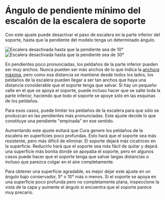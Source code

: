 Ángulo de pendiente mínimo del escalón de la escalera de soporte
====
Con este ajuste puede desactivar el paso de escalera en la parte inferior del soporte, hasta que la pendiente del modelo tenga un determinado ángulo.

<!--screenshot {
"image_path": "support_bottom_stair_step_min_slope_10.png",
"models": [{"script": "standing_ring.scad"}],
"camera_position": [0, 82, 10],
"camera_lookat": [0, 0, 10],
"settings": {
    "support_enable": true,
    "support_bottom_stair_step_height": 1,
    "support_bottom_stair_step_min_slope": 10
},
"layer": 250,
"colours": 64
}-->
<!--screenshot {
"image_path": "support_bottom_stair_step_min_slope_30.png",
"models": [{"script": "standing_ring.scad"}],
"camera_position": [0, 82, 10],
"camera_lookat": [0, 0, 10],
"settings": {
    "support_enable": true,
    "support_bottom_stair_step_height": 1,
    "support_bottom_stair_step_min_slope": 30
},
"layer": 250,
"colours": 64
}-->
![Escalera desactivada hasta que la pendiente sea de 10°](../images/support_bottom_stair_step_min_slope_10.png)
![Escalera desactivada hasta que la pendiente sea de 30°](../images/support_bottom_stair_step_min_slope_30.png)

En pendientes poco pronunciadas, los peldaños de la parte inferior pueden ser muy anchos. Nunca pueden ser más anchos de lo que indica la [anchura máxima](support_bottom_stair_step_width.md), pero como esa distancia se mantiene desde todos los lados, los peldaños de la escalera pueden llegar a ser tan anchos que haya una distancia considerable que el soporte tenga que salvar. Si hay un pequeño valle en el que se apoya el soporte, puede incluso hacer que se salte toda la parte inferior, haciendo que todo el soporte se apoye sólo en las esquinas de los peldaños.

Para esos casos, puede limitar los peldaños de la escalera para que sólo se produzcan en las pendientes más pronunciadas. Este ajuste decide lo que constituye una pendiente "empinada" en ese sentido.

Aumentando este ajuste evitará que Cura genere los peldaños de la escalera en superficies poco profundas. Esto hará que el soporte sea más resistente, pero más difícil de eliminar. El soporte dejará más cicatrices en la superficie. Reducirlo hará que el soporte sea más fácil de quitar y dejará una superficie más bonita donde se apoyaba el soporte, pero en algunos casos puede hacer que el soporte tenga que salvar largas distancias o incluso que parezca colgar en el aire completamente.

Para obtener una superficie agradable, es mejor dejar este ajuste en un ángulo bajo conservador, 5° o 10° más o menos. Si el soporte se apoya en una superficie poco profunda pero no completamente plana, inspeccione la vista de la capa y aumente el ángulo si encuentra que el soporte parece muy precario.
